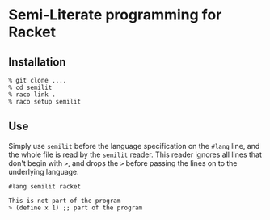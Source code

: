 # Semi-Literate programming for Racket

## Installation

```
% git clone ....
% cd semilit
% raco link .
% raco setup semilit
```

## Use

Simply use `semilit` before the language specification on the `#lang` line,
and the whole file is read by the `semilit` reader.  This reader ignores all
lines that don't begin with `>`, and drops the `>` before passing the lines
on to the underlying language.

```
#lang semilit racket

This is not part of the program
> (define x 1) ;; part of the program
```
